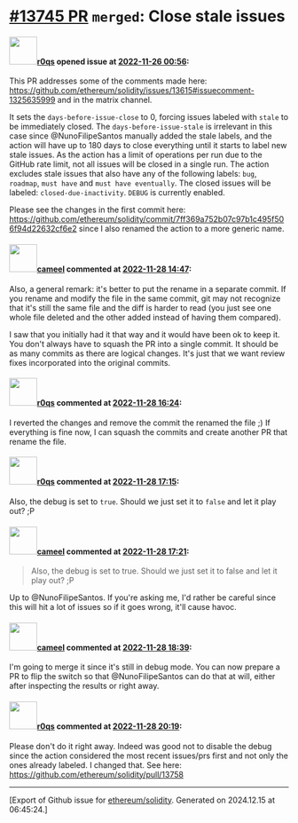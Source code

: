 # [\#13745 PR](https://github.com/ethereum/solidity/pull/13745) `merged`: Close stale issues

#### <img src="https://avatars.githubusercontent.com/u/457348?u=e02c93e6d98c1154952140a8d5af50d9d5ca59c9&v=4" width="50">[r0qs](https://github.com/r0qs) opened issue at [2022-11-26 00:56](https://github.com/ethereum/solidity/pull/13745):

This PR addresses some of the comments made here: https://github.com/ethereum/solidity/issues/13615#issuecomment-1325635999 and in the matrix channel.

It sets the `days-before-issue-close` to 0, forcing issues labeled with `stale` to be immediately closed.
The `days-before-issue-stale` is irrelevant in this case since @NunoFilipeSantos manually added the stale labels, and the action will have up to 180 days to close everything until it starts to label new stale issues.
As the action has a limit of operations per run due to the GitHub rate limit, not all issues will be closed in a single run.
The action excludes stale issues that also have any of the following labels: `bug`, `roadmap`, `must have` and `must have eventually`.
The closed issues will be labeled: `closed-due-inactivity`.
`DEBUG` is currently enabled.

Please see the changes in the first commit here: https://github.com/ethereum/solidity/commit/7ff369a752b07c97b1c495f506f94d22632cf6e2 since I also renamed the action to a more generic name.


#### <img src="https://avatars.githubusercontent.com/u/137030?v=4" width="50">[cameel](https://github.com/cameel) commented at [2022-11-28 14:47](https://github.com/ethereum/solidity/pull/13745#issuecomment-1329233455):

Also, a general remark: it's better to put the rename in a separate commit. If you rename and modify the file in the same commit, git may not recognize that it's still the same file and the diff is harder to read (you just see one whole file deleted and the other added instead of having them compared).

I saw that you initially had it that way and it would have been ok to keep it. You don't always have to squash the PR into a single commit. It should be as many commits as there are logical changes. It's just that we want review fixes incorporated into the original commits.

#### <img src="https://avatars.githubusercontent.com/u/457348?u=e02c93e6d98c1154952140a8d5af50d9d5ca59c9&v=4" width="50">[r0qs](https://github.com/r0qs) commented at [2022-11-28 16:24](https://github.com/ethereum/solidity/pull/13745#issuecomment-1329377774):

I reverted the changes and remove the commit the renamed the file ;)
If everything is fine now, I can squash the commits and create another PR that rename the file.

#### <img src="https://avatars.githubusercontent.com/u/457348?u=e02c93e6d98c1154952140a8d5af50d9d5ca59c9&v=4" width="50">[r0qs](https://github.com/r0qs) commented at [2022-11-28 17:15](https://github.com/ethereum/solidity/pull/13745#issuecomment-1329458342):

Also, the debug is set to `true`. Should we just set it to `false` and let it play out? ;P

#### <img src="https://avatars.githubusercontent.com/u/137030?v=4" width="50">[cameel](https://github.com/cameel) commented at [2022-11-28 17:21](https://github.com/ethereum/solidity/pull/13745#issuecomment-1329466220):

> Also, the debug is set to true. Should we just set it to false and let it play out? ;P

Up to @NunoFilipeSantos. If you're asking me, I'd rather be careful since this will hit a lot of issues so if it goes wrong, it'll cause havoc.

#### <img src="https://avatars.githubusercontent.com/u/137030?v=4" width="50">[cameel](https://github.com/cameel) commented at [2022-11-28 18:39](https://github.com/ethereum/solidity/pull/13745#issuecomment-1329573204):

I'm going to merge it since it's still in debug mode. You can now prepare a PR to flip the switch so that @NunoFilipeSantos can do that at will, either after inspecting the results or right away.

#### <img src="https://avatars.githubusercontent.com/u/457348?u=e02c93e6d98c1154952140a8d5af50d9d5ca59c9&v=4" width="50">[r0qs](https://github.com/r0qs) commented at [2022-11-28 20:19](https://github.com/ethereum/solidity/pull/13745#issuecomment-1329715525):

Please don't do it right away. Indeed was good not to disable the debug since the action considered the most recent issues/prs first and not only the ones already labeled. I changed that. See here: https://github.com/ethereum/solidity/pull/13758


-------------------------------------------------------------------------------



[Export of Github issue for [ethereum/solidity](https://github.com/ethereum/solidity). Generated on 2024.12.15 at 06:45:24.]
